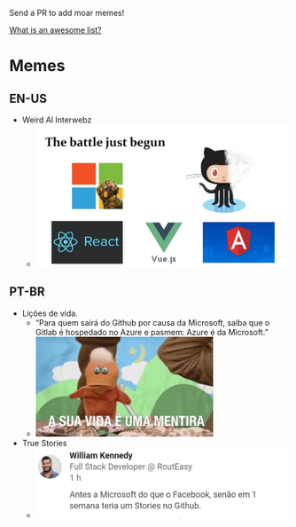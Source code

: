 Send a PR to add moar memes!

[What is an awesome list?](https://github.com/sindresorhus/awesome/blob/master/awesome.md)
# Memes
## EN-US
- Weird Al Interwebz
  - ![Microsoft vs Avengers](images/next_avengers.jpg)
## PT-BR
- Lições de vida.
  - “Para quem sairá do Github por causa da Microsoft, saiba que o Gitlab é hospedado no Azure e pasmem: Azure é da Microsoft.” 
  - ![A sua vida é uma mentira!](images/snapshot.jpg)
- True Stories
  -  ![first meme](images/true_story1.jpg)
